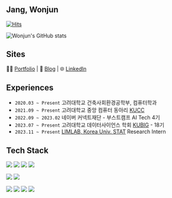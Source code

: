## Jang, Wonjun

[![Hits](https://hits.seeyoufarm.com/api/count/incr/badge.svg?url=https%3A%2F%2Fgithub.com%2Fjwj51720&count_bg=%2379C83D&title_bg=%23555555&icon=&icon_color=%23E7E7E7&title=hits&edge_flat=false)](https://hits.seeyoufarm.com)
<!--
**jwj51720/jwj51720** is a ✨ _special_ ✨ repository because its `README.md` (this file) appears on your GitHub profile.

Here are some ideas to get you started:

- 🔭 I’m currently working on ...
- 🌱 I’m currently learning ...
- 👯 I’m looking to collaborate on ...
- 🤔 I’m looking for help with ...
- 💬 Ask me about ...
- 📫 How to reach me: ...
- 😄 Pronouns: ...
- ⚡ Fun fact: ...
-->
![Wonjun's GitHub stats](https://github-readme-stats.vercel.app/api?username=jwj51720&show_icons=true&theme=vue&count_private=true)

## Sites
👨‍💻 [Portfolio](https://enchanted-gum-e41.notion.site/Portfolio-b0ed1f56e0704a8ab6addb3ace4f344e) | 📒 [Blog](https://velog.io/@jwj51720) | 🌐 [LinkedIn](https://www.linkedin.com/in/%EC%9B%90%EC%A4%80-%EC%9E%A5-30497825a/)

## Experiences
- `2020.03 ~ Present` 고려대학교 건축사회환경공학부, 컴퓨터학과
- `2021.09 ~ Present` 고려대학교 중앙 컴퓨터 동아리 [KUCC](https://kucc.co.kr/)
- `2022.09 ~ 2023.02` 네이버 커넥트재단 - 부스트캠프 AI Tech 4기
- `2023.07 ~ Present` 고려대학교 데이터사이언스 학회 [KUBIG](http://kubigkorea.com/) - 18기
- `2023.11 ~ Present` [LIMLAB, Korea Univ. STAT](https://www.sungbin-lim.net/LIM) Research Intern

## Tech Stack
<img src="https://img.shields.io/badge/Python-3776AB?style=flat&logo=Python&logoColor=white"/> <img src="https://img.shields.io/badge/-A8B9CC?style=flat&logo=C&logoColor=white"/> <img src="https://img.shields.io/badge/JavaScript-F7DF1E?style=flat&logo=javascript&logoColor=white"/> <img src="https://img.shields.io/badge/php-777BB4?style=flat&logo=php&logoColor=white"/> 

<img src="https://img.shields.io/badge/MariaDB-003545?style=flat&logo=mariadb&logoColor=white"/>

<img src="https://img.shields.io/badge/Streamlit-FF4B4B?style=flat&logo=Streamlit&logoColor=white"/>

<img src="https://img.shields.io/badge/PyTorch-%23EE4C2C.svg?style=flat&logo=PyTorch&logoColor=white"/> <img src="https://img.shields.io/badge/tensorflow-FF6F00?style=flat&logo=tensorflow&logoColor=white"/> <img src="https://img.shields.io/badge/scikitlearn-F7931E?style=flat&logo=scikitlearn&logoColor=white"/> <img src="https://img.shields.io/badge/React-61DAFB?style=flat&logo=react&logoColor=white"/>
